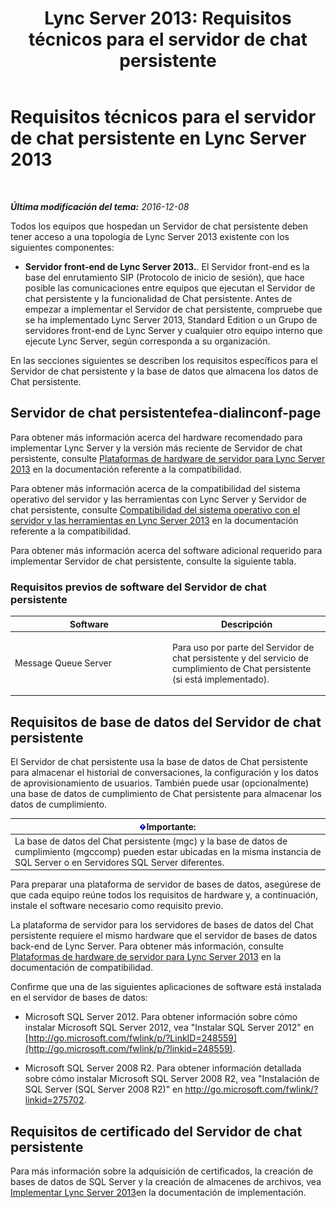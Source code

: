 ﻿---
title: 'Lync Server 2013: Requisitos técnicos para el servidor de chat persistente'
TOCTitle: Requisitos técnicos para el servidor de chat persistente
ms:assetid: 692b7d99-1bc9-4c99-a050-2bc2be8688b2
ms:mtpsurl: https://technet.microsoft.com/es-es/library/Gg398495(v=OCS.15)
ms:contentKeyID: 48275534
ms.date: 01/07/2017
mtps_version: v=OCS.15
ms.translationtype: HT
---

# Requisitos técnicos para el servidor de chat persistente en Lync Server 2013

 

_**Última modificación del tema:** 2016-12-08_

Todos los equipos que hospedan un Servidor de chat persistente deben tener acceso a una topología de Lync Server 2013 existente con los siguientes componentes:

  - **Servidor front-end de Lync Server 2013.**. El Servidor front-end es la base del enrutamiento SIP (Protocolo de inicio de sesión), que hace posible las comunicaciones entre equipos que ejecutan el Servidor de chat persistente y la funcionalidad de Chat persistente. Antes de empezar a implementar el Servidor de chat persistente, compruebe que se ha implementado Lync Server 2013, Standard Edition o un Grupo de servidores front-end de Lync Server y cualquier otro equipo interno que ejecute Lync Server, según corresponda a su organización.

En las secciones siguientes se describen los requisitos específicos para el Servidor de chat persistente y la base de datos que almacena los datos de Chat persistente.

## Servidor de chat persistentefea-dialinconf-page

Para obtener más información acerca del hardware recomendado para implementar Lync Server y la versión más reciente de Servidor de chat persistente, consulte [Plataformas de hardware de servidor para Lync Server 2013](lync-server-2013-server-hardware-platforms.md) en la documentación referente a la compatibilidad.

Para obtener más información acerca de la compatibilidad del sistema operativo del servidor y las herramientas con Lync Server y Servidor de chat persistente, consulte [Compatibilidad del sistema operativo con el servidor y las herramientas en Lync Server 2013](lync-server-2013-server-and-tools-operating-system-support.md) en la documentación referente a la compatibilidad.

Para obtener más información acerca del software adicional requerido para implementar Servidor de chat persistente, consulte la siguiente tabla.

### Requisitos previos de software del Servidor de chat persistente

<table>
<colgroup>
<col style="width: 50%" />
<col style="width: 50%" />
</colgroup>
<thead>
<tr class="header">
<th>Software</th>
<th>Descripción</th>
</tr>
</thead>
<tbody>
<tr class="odd">
<td><p>Message Queue Server</p></td>
<td><p>Para uso por parte del Servidor de chat persistente y del servicio de cumplimiento de Chat persistente (si está implementado).</p></td>
</tr>
</tbody>
</table>


## Requisitos de base de datos del Servidor de chat persistente

El Servidor de chat persistente usa la base de datos de Chat persistente para almacenar el historial de conversaciones, la configuración y los datos de aprovisionamiento de usuarios. También puede usar (opcionalmente) una base de datos de cumplimiento de Chat persistente para almacenar los datos de cumplimiento.

<table>
<thead>
<tr class="header">
<th><img src="images/Gg425917.important(OCS.15).gif" title="important" alt="important" />Importante:</th>
</tr>
</thead>
<tbody>
<tr class="odd">
<td>La base de datos del Chat persistente (mgc) y la base de datos de cumplimiento (mgccomp) pueden estar ubicadas en la misma instancia de SQL Server o en Servidores SQL Server diferentes.</td>
</tr>
</tbody>
</table>


Para preparar una plataforma de servidor de bases de datos, asegúrese de que cada equipo reúne todos los requisitos de hardware y, a continuación, instale el software necesario como requisito previo.

La plataforma de servidor para los servidores de bases de datos del Chat persistente requiere el mismo hardware que el servidor de bases de datos back-end de Lync Server. Para obtener más información, consulte [Plataformas de hardware de servidor para Lync Server 2013](lync-server-2013-server-hardware-platforms.md) en la documentación de compatibilidad.

Confirme que una de las siguientes aplicaciones de software está instalada en el servidor de bases de datos:

  - Microsoft SQL Server 2012. Para obtener información sobre cómo instalar Microsoft SQL Server 2012, vea "Instalar SQL Server 2012" en [http://go.microsoft.com/fwlink/p/?LinkID=248559](http://go.microsoft.com/fwlink/p/?linkid=248559).

  - Microsoft SQL Server 2008 R2. Para obtener información detallada sobre cómo instalar Microsoft SQL Server 2008 R2, vea "Instalación de SQL Server (SQL Server 2008 R2)" en <http://go.microsoft.com/fwlink/?linkid=275702>.

## Requisitos de certificado del Servidor de chat persistente

Para más información sobre la adquisición de certificados, la creación de bases de datos de SQL Server y la creación de almacenes de archivos, vea [Implementar Lync Server 2013](lync-server-2013-deploying-lync-server.md)en la documentación de implementación.

